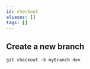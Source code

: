 ```yaml
---
id: checkout
aliases: []
tags: []
---
```

## Create a new branch
```
git checkout -b myBranch dev
```
